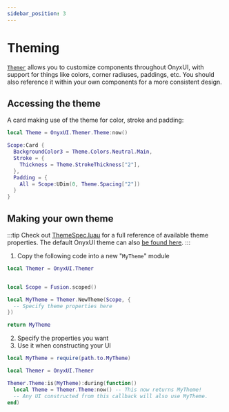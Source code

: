 ```yaml
---
sidebar_position: 3
---
```


# Theming

[`Themer`](/api/Themer) allows you to customize components throughout OnyxUI, with support for things like colors, corner radiuses, paddings, etc. You should also reference it within your own components for a more consistent design.

## Accessing the theme

A card making use of the theme for color, stroke and padding:

```lua
local Theme = OnyxUI.Themer.Theme:now()

Scope:Card {
  BackgroundColor3 = Theme.Colors.Neutral.Main,
  Stroke = {
    Thickness = Theme.StrokeThickness["2"],
  },
  Padding = {
    All = Scope:UDim(0, Theme.Spacing["2"])
  }
}
```

## Making your own theme

:::tip
Check out [ThemeSpec.luau](https://github.com/ImAvafe/OnyxUI/blob/main/src/Themer/ThemeSpec.luau) for a full reference of available theme properties. The default OnyxUI theme can also [be found here](https://github.com/ImAvafe/OnyxUI/blob/main/src/Themer/ThemeSpec.luau).
:::

1. Copy the following code into a new "`MyTheme`" module
```lua
local Themer = OnyxUI.Themer


local Scope = Fusion.scoped()

local MyTheme = Themer.NewTheme(Scope, {
  -- Specify theme properties here
})

return MyTheme
```
2. Specify the properties you want
3. Use it when constructing your UI
```lua
local MyTheme = require(path.to.MyTheme)

local Themer = OnyxUI.Themer

Themer.Theme:is(MyTheme):during(function()
  local Theme = Themer.Theme:now() -- This now returns MyTheme!
  -- Any UI constructed from this callback will also use MyTheme.
end)
```